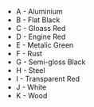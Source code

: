 * A - Aluminium
* B - Flat Black
* C - Gloass Red
* D - Engine Red
* E - Metalic Green
* F - Rust
* G - Semi-gloss Black
* H - Steel
* I - Transparent Red
* J - White
* K -  Wood
